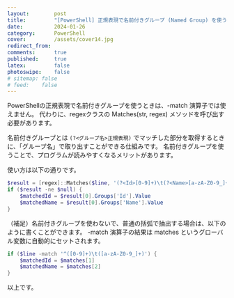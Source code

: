 ```yaml
---
layout:        post
title:         "[PowerShell] 正規表現で名前付きグループ (Named Group) を使う"
date:          2024-01-26
category:      PowerShell
cover:         /assets/cover14.jpg
redirect_from:
comments:      true
published:     true
latex:         false
photoswipe:    false
# sitemap: false
# feed:    false
---
```


PowerShellの正規表現で名前付きグループを使うときは、-match 演算子では使えません。
代わりに、regexクラスの Matches(str, regex) メソッドを呼び出す必要があります。

名前付きグループとは `(?<グループ名>正規表現)` でマッチした部分を取得するときに、「グループ名」で取り出すことができる仕組みです。
名前付きグループを使うことで、プログラムが読みやすくなるメリットがあります。

使い方は以下の通りです。

```ps1
$result = [regex]::Matches($line, '(?<Id>[0-9]+)\t(?<Name>[a-zA-Z0-9_]+)')
if ($result -ne $null) {
    $matchedId = $result[0].Groups['Id'].Value
    $matchedName = $result[0].Groups['Name'].Value
}
```

（補足）名前付きグループを使わないで、普通の括弧で抽出する場合は、以下のように書くことができます。
-match 演算子の結果は matches というグローバル変数に自動的にセットされます。

```ps1
if ($line -match '^([0-9]+)\t([a-zA-Z0-9_]+)') {
    $matchedId = $matches[1]
    $matchedName = $matches[2]
}
```


以上です。
